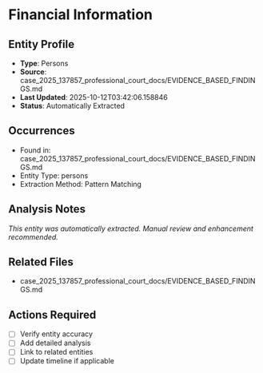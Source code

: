 # Financial Information

## Entity Profile
- **Type**: Persons
- **Source**: case_2025_137857_professional_court_docs/EVIDENCE_BASED_FINDINGS.md
- **Last Updated**: 2025-10-12T03:42:06.158846
- **Status**: Automatically Extracted

## Occurrences
- Found in: case_2025_137857_professional_court_docs/EVIDENCE_BASED_FINDINGS.md
- Entity Type: persons
- Extraction Method: Pattern Matching

## Analysis Notes
*This entity was automatically extracted. Manual review and enhancement recommended.*

## Related Files
- case_2025_137857_professional_court_docs/EVIDENCE_BASED_FINDINGS.md

## Actions Required
- [ ] Verify entity accuracy
- [ ] Add detailed analysis
- [ ] Link to related entities
- [ ] Update timeline if applicable
